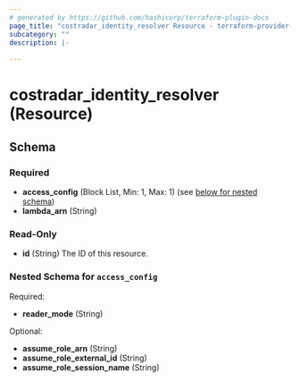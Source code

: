 ```yaml
---
# generated by https://github.com/hashicorp/terraform-plugin-docs
page_title: "costradar_identity_resolver Resource - terraform-provider-costradar"
subcategory: ""
description: |-
  
---
```


# costradar_identity_resolver (Resource)





<!-- schema generated by tfplugindocs -->
## Schema

### Required

- **access_config** (Block List, Min: 1, Max: 1) (see [below for nested schema](#nestedblock--access_config))
- **lambda_arn** (String)

### Read-Only

- **id** (String) The ID of this resource.

<a id="nestedblock--access_config"></a>
### Nested Schema for `access_config`

Required:

- **reader_mode** (String)

Optional:

- **assume_role_arn** (String)
- **assume_role_external_id** (String)
- **assume_role_session_name** (String)


